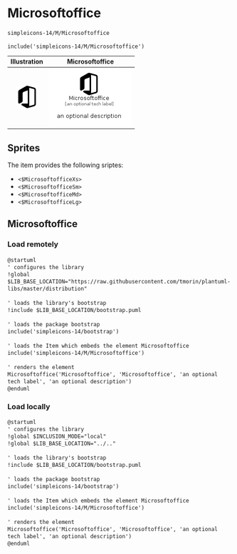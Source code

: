 # Microsoftoffice


```text
simpleicons-14/M/Microsoftoffice
```

```text
include('simpleicons-14/M/Microsoftoffice')
```



| Illustration | Microsoftoffice |
| :---: | :---: |
| ![illustration for Illustration](../../simpleicons-14/M/Microsoftoffice.png) | ![illustration for Microsoftoffice](../../simpleicons-14/M/Microsoftoffice.Local.png) |



## Sprites
The item provides the following sriptes:

- `<$MicrosoftofficeXs>`
- `<$MicrosoftofficeSm>`
- `<$MicrosoftofficeMd>`
- `<$MicrosoftofficeLg>`





## Microsoftoffice

### Load remotely
```plantuml
@startuml
' configures the library
!global $LIB_BASE_LOCATION="https://raw.githubusercontent.com/tmorin/plantuml-libs/master/distribution"

' loads the library's bootstrap
!include $LIB_BASE_LOCATION/bootstrap.puml

' loads the package bootstrap
include('simpleicons-14/bootstrap')

' loads the Item which embeds the element Microsoftoffice
include('simpleicons-14/M/Microsoftoffice')

' renders the element
Microsoftoffice('Microsoftoffice', 'Microsoftoffice', 'an optional tech label', 'an optional description')
@enduml
```

### Load locally
```plantuml
@startuml
' configures the library
!global $INCLUSION_MODE="local"
!global $LIB_BASE_LOCATION="../.."

' loads the library's bootstrap
!include $LIB_BASE_LOCATION/bootstrap.puml

' loads the package bootstrap
include('simpleicons-14/bootstrap')

' loads the Item which embeds the element Microsoftoffice
include('simpleicons-14/M/Microsoftoffice')

' renders the element
Microsoftoffice('Microsoftoffice', 'Microsoftoffice', 'an optional tech label', 'an optional description')
@enduml
```


